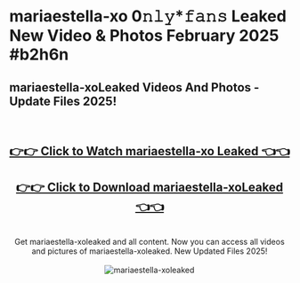 # mariaestella-xo 0𝚗𝚕𝚢*𝚏𝚊𝚗𝚜 Leaked New Video & Photos February 2025 #b2h6n

<h2>mariaestella-xoLeaked Videos And Photos - Update Files 2025!</h2>
<br>
<div align="center">
<h2><a href="https://mediaupload.pro?title=mariaestella-xo&ref=11F" rel="nofollow">👉👉 Click to Watch mariaestella-xo Leaked 👈👈</a></h2>
<h2><a href="https://mediaupload.pro?title=mariaestella-xo&ref=11F" rel="nofollow">👉👉 Click to Download mariaestella-xoLeaked 👈👈</a></h2>
<br>
Get mariaestella-xoleaked and all content. Now you can access all videos and pictures of mariaestella-xoleaked. New Updated Files 2025!
<br>
<br>
<a href="https://mediaupload.pro?title=mariaestella-xo&ref=11F" rel="nofollow" data-target="animated-image.originalLink"><img src="https://i.ibb.co/Gkj2r4b/banner.png" alt="mariaestella-xoleaked" style="max-width: 100%; display: inline-block;" data-target="animated-image.originalImage"></a>
</div>
<br>

